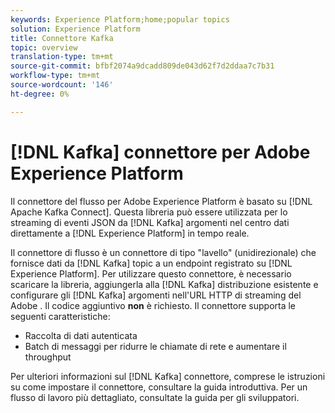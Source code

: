 ```yaml
---
keywords: Experience Platform;home;popular topics
solution: Experience Platform
title: Connettore Kafka
topic: overview
translation-type: tm+mt
source-git-commit: bfbf2074a9dcadd809de043d62f7d2ddaa7c7b31
workflow-type: tm+mt
source-wordcount: '146'
ht-degree: 0%

---
```



# [!DNL Kafka] connettore per  Adobe Experience Platform

Il connettore del flusso per  Adobe Experience Platform è basato su [!DNL Apache Kafka Connect]. Questa libreria può essere utilizzata per lo streaming di eventi JSON da [!DNL Kafka] argomenti nel centro dati direttamente a [!DNL Experience Platform] in tempo reale.

Il connettore di flusso è un connettore di tipo &quot;lavello&quot; (unidirezionale) che fornisce dati da [!DNL Kafka] topic a un endpoint registrato su [!DNL Experience Platform]. Per utilizzare questo connettore, è necessario scaricare la libreria, aggiungerla alla [!DNL Kafka] distribuzione esistente e configurare gli [!DNL Kafka] argomenti nell&#39;URL HTTP di streaming del Adobe . Il codice aggiuntivo **non** è richiesto. Il connettore supporta le seguenti caratteristiche:

- Raccolta di dati autenticata
- Batch di messaggi per ridurre le chiamate di rete e aumentare il throughput

Per ulteriori informazioni sul [!DNL Kafka] connettore, comprese le istruzioni su come impostare il connettore, consultare la guida [](https://github.com/adobe/experience-platform-streaming-connect)introduttiva. Per un flusso di lavoro più dettagliato, consultate la guida [](https://github.com/adobe/experience-platform-streaming-connect/blob/master/DEVELOPER_GUIDE.md)per gli sviluppatori.